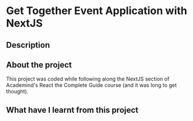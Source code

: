 # Get Together Event Application with NextJS

## Description


## About the project

This project was coded while following along the NextJS section of Academind's React the Complete Guide course (and it was long to get thought).

## What have I learnt from this project

